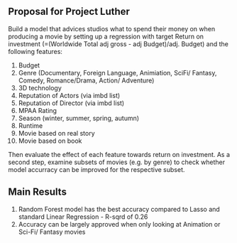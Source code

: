 
## **Proposal for Project Luther**  
  
Build a model that advices studios what to spend their money on when producing a movie by setting up a regression with target Return on investment (=(Worldwide Total adj gross - adj Budget)/adj. Budget) and the following features:

1. Budget
2. Genre (Documentary, Foreign Language, Animiation, SciFi/ Fantasy, Comedy,
Romance/Drama, Action/ Adventure)
3. 3D technology
4. Reputation of Actors (via imbd list)
5. Reputation of Director (via imbd list)
6. MPAA Rating
7. Season (winter, summer, spring, autumn)
8. Runtime
9. Movie based on real story
10. Movie based on book  

Then evaluate the effect of each feature towards return on investment. As a second step, examine subsets of movies (e.g. by genre) to check whether model accurracy can be improved for the respective subset.

## **Main Results**  

1. Random Forest model has the best accuracy compared to Lasso and standard Linear Regression - R-sqrd of 0.26
2. Accuracy can be largely approved when only looking at Animation or Sci-Fi/ Fantasy movies
